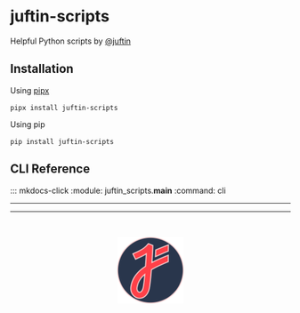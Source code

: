 # juftin-scripts

Helpful Python scripts by [@juftin](https://github.com/juftin)

## Installation

Using [pipx](https://pypa.github.io/pipx/)

```shell
pipx install juftin-scripts
```

Using pip

```shell
pip install juftin-scripts
```

## CLI Reference

::: mkdocs-click
    :module: juftin_scripts.__main__
    :command: cli

___________
___________

<br/>

<p align="center"><a href="https://github.com/juftin"><img src="https://raw.githubusercontent.com/juftin/juftin/main/static/juftin.png" width="120" height="120" alt="logo"></p>

